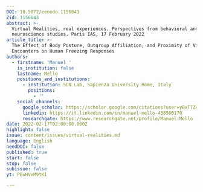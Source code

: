 ```yaml
---
DOI: 10.5072/zenodo.1156043
Zid: 1156043
abstract: >-
  Virtual Realities, real experiences. Perspectives from behavioral and
  neuroscience studies. Paris IAS, 17 February 2022
article_title: >-
  The Effect of Body Posture, Outgroup Affiliation, and Proximity of Virtual
  Encounters on Human Freezing Responses
authors:
  - firstname: 'Manuel '
    is_institution: false
    lastname: Mello
    positions_and_institutions:
      - institution: SCN Lab, Sapienza University Rome, Italy
        positions:
          - ''
    social_channels:
      google_scholar: https://scholar.google.com/citations?user=yBxT7Z4AAAAJ&hl=en
      linkedin: https://it.linkedin.com/in/manuel-mello-438500170
      researchgate: https://www.researchgate.net/profile/Manuel-Mello
date: 2022-02-17T02:00:00.000Z
highlight: false
issue: content/issues/virtual-realities.md
language: English
needDOI: false
published: true
start: false
stop: false
subissue: false
yt: PEwHVxM9tKI

---
```


<Youtube yt="PEwHVxM9tKI" caption="The Effect of Body Posture, Outgroup Affiliation, and Proximity of Virtual Encounters on Human Freezing Responses" start="false" stop="false"></Youtube>